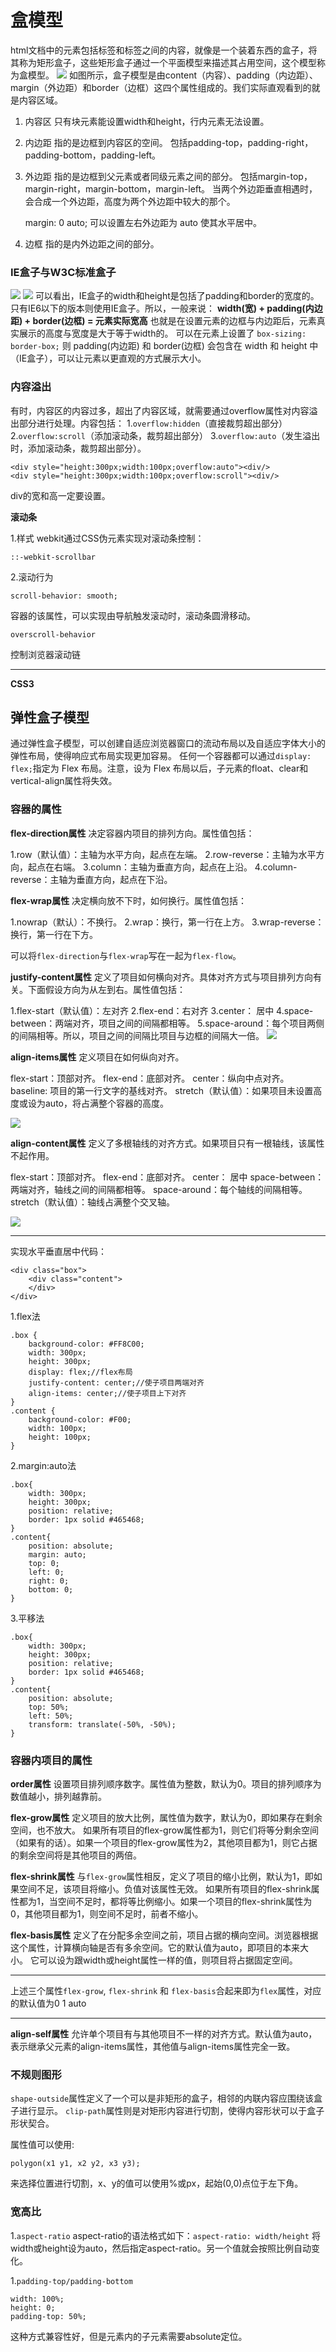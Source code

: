 盒模型
===================

html文档中的元素包括标签和标签之间的内容，就像是一个装着东西的盒子，将其称为矩形盒子，这些矩形盒子通过一个平面模型来描述其占用空间，这个模型称为盒模型。
![](./相关文件/9.1.JPG)
如图所示，盒子模型是由content（内容）、padding（内边距）、margin（外边距）和border（边框）这四个属性组成的。我们实际直观看到的就是内容区域。

 1. 内容区
只有块元素能设置width和height，行内元素无法设置。
 2. 内边距
指的是边框到内容区的空间。
包括padding-top，padding-right，padding-bottom，padding-left。
 3. 外边距
指的是边框到父元素或者同级元素之间的部分。
包括margin-top，margin-right，margin-bottom，margin-left。
当两个外边距垂直相遇时，会合成一个外边距，高度为两个外边距中较大的那个。

    margin: 0 auto;
可以设置左右外边距为 auto 使其水平居中。
 4. 边框
指的是内外边距之间的部分。

###  IE盒子与W3C标准盒子
![](./相关文件/9.4.JPG)
![](./相关文件/9.5.JPG)
可以看出，IE盒子的width和height是包括了padding和border的宽度的。只有IE6以下的版本则使用IE盒子。所以，一般来说：
**width(宽) + padding(内边距) + border(边框) = 元素实际宽高**
也就是在设置元素的边框与内边距后，元素真实展示的高度与宽度是大于等于width的。
可以在元素上设置了 `box-sizing: border-box;` 则 padding(内边距) 和 border(边框) 会包含在 width 和 height 中（IE盒子），可以让元素以更直观的方式展示大小。

###  内容溢出

有时，内容区的内容过多，超出了内容区域，就需要通过overflow属性对内容溢出部分进行处理。内容包括：
1.`overflow:hidden`（直接裁剪超出部分）
2.`overflow:scroll`（添加滚动条，裁剪超出部分）
3.`overflow:auto`（发生溢出时，添加滚动条，裁剪超出部分）。

    <div style="height:300px;width:100px;overflow:auto"><div/>
    <div style="height:300px;width:100px;overflow:scroll"><div/>
div的宽和高一定要设置。

**滚动条**

1.样式
webkit通过CSS伪元素实现对滚动条控制：
```
::-webkit-scrollbar 
```

2.滚动行为
```
scroll-behavior: smooth;
```
容器的该属性，可以实现由导航触发滚动时，滚动条圆滑移动。
```
overscroll-behavior
```
控制浏览器滚动链

----------


**CSS3**
## 弹性盒子模型
通过弹性盒子模型，可以创建自适应浏览器窗口的流动布局以及自适应字体大小的弹性布局，使得响应式布局实现更加容易。
任何一个容器都可以通过`display: flex;`指定为 Flex 布局。注意，设为 Flex 布局以后，子元素的float、clear和vertical-align属性将失效。

###  容器的属性

**flex-direction属性**
决定容器内项目的排列方向。属性值包括：

1.row（默认值）：主轴为水平方向，起点在左端。
2.row-reverse：主轴为水平方向，起点在右端。
3.column：主轴为垂直方向，起点在上沿。
4.column-reverse：主轴为垂直方向，起点在下沿。

**flex-wrap属性**
决定横向放不下时，如何换行。属性值包括：

1.nowrap（默认）：不换行。
2.wrap：换行，第一行在上方。
3.wrap-reverse：换行，第一行在下方。

可以将`flex-direction`与`flex-wrap`写在一起为`flex-flow`。

**justify-content属性**
定义了项目如何横向对齐。具体对齐方式与项目排列方向有关。下面假设方向为从左到右。属性值包括：

1.flex-start（默认值）：左对齐
2.flex-end：右对齐
3.center： 居中
4.space-between：两端对齐，项目之间的间隔都相等。
5.space-around：每个项目两侧的间隔相等。所以，项目之间的间隔比项目与边框的间隔大一倍。
![](./相关文件/9.2.png)


**align-items属性**
定义项目在如何纵向对齐。

flex-start：顶部对齐。
flex-end：底部对齐。
center：纵向中点对齐。
baseline: 项目的第一行文字的基线对齐。
stretch（默认值）：如果项目未设置高度或设为auto，将占满整个容器的高度。

![](./相关文件/9.3.png)

**align-content属性**
定义了多根轴线的对齐方式。如果项目只有一根轴线，该属性不起作用。

flex-start：顶部对齐。
flex-end：底部对齐。
center： 居中
space-between：两端对齐，轴线之间的间隔都相等。
space-around：每个轴线的间隔相等。
stretch（默认值）：轴线占满整个交叉轴。

![](./相关文件/9.6.png)

----------

实现水平垂直居中代码：

    <div class="box">
        <div class="content">
        </div>
    </div>
1.flex法

    .box {
        background-color: #FF8C00;
        width: 300px;
        height: 300px;
        display: flex;//flex布局
        justify-content: center;//使子项目两端对齐
        align-items: center;//使子项目上下对齐
    }
    .content {
        background-color: #F00;
        width: 100px;
        height: 100px;
    }

2.margin:auto法

    .box{
        width: 300px;
        height: 300px;
        position: relative;
        border: 1px solid #465468;
    }
    .content{
        position: absolute;
        margin: auto;
        top: 0;
        left: 0;
        right: 0;
        bottom: 0;
    }

3.平移法

    .box{
        width: 300px;
        height: 300px;
        position: relative;
        border: 1px solid #465468;
    }
    .content{
        position: absolute;
        top: 50%;
	    left: 50%;
	    transform: translate(-50%, -50%);
    }

###  容器内项目的属性

**order属性**
设置项目排列顺序数字。属性值为整数，默认为0。项目的排列顺序为数值越小，排列越靠前。

**flex-grow属性**
定义项目的放大比例，属性值为数字，默认为0，即如果存在剩余空间，也不放大。
如果所有项目的flex-grow属性都为1，则它们将等分剩余空间（如果有的话）。如果一个项目的flex-grow属性为2，其他项目都为1，则它占据的剩余空间将是其他项目的两倍。

**flex-shrink属性**
与`flex-grow`属性相反，定义了项目的缩小比例，默认为1，即如果空间不足，该项目将缩小。负值对该属性无效。
如果所有项目的flex-shrink属性都为1，当空间不足时，都将等比例缩小。如果一个项目的flex-shrink属性为0，其他项目都为1，则空间不足时，前者不缩小。

**flex-basis属性**
定义了在分配多余空间之前，项目占据的横向空间。浏览器根据这个属性，计算横向轴是否有多余空间。它的默认值为auto，即项目的本来大小。
它可以设为跟width或height属性一样的值，则项目将占据固定空间。



 
----------
上述三个属性`flex-grow`, `flex-shrink` 和 `flex-basis`合起来即为`flex`属性，对应的默认值为0 1 auto


----------
**align-self属性**
允许单个项目有与其他项目不一样的对齐方式。默认值为auto，表示继承父元素的align-items属性，其他值与align-items属性完全一致。

###  不规则图形

`shape-outside`属性定义了一个可以是非矩形的盒子，相邻的内联内容应围绕该盒子进行显示。
`clip-path`属性则是对矩形内容进行切割，使得内容形状可以于盒子形状契合。

属性值可以使用:

    polygon(x1 y1, x2 y2, x3 y3);
来选择位置进行切割，x、y的值可以使用%或px，起始(0,0)点位于左下角。

###  宽高比
1.`aspect-ratio`
aspect-ratio的语法格式如下：`aspect-ratio: width/height`
将width或height设为auto，然后指定aspect-ratio。另一个值就会按照比例自动变化。

1.`padding-top/padding-bottom`
```
width: 100%;
height: 0;
padding-top: 50%;
```
这种方式兼容性好，但是元素内的子元素需要absolute定位。